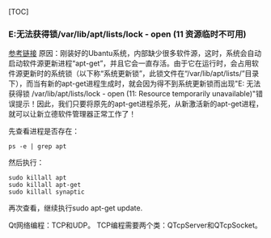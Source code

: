 [TOC]
### E:无法获得锁/var/lib/apt/lists/lock - open (11 资源临时不可用)
[参考链接](https://blog.csdn.net/mmmsss987/article/details/103096502)
原因：刚装好的Ubantu系统，内部缺少很多软件源，这时，系统会自动启动软件源更新进程“apt-get”，并且它会一直存活。由于它在运行时，会占用软件源更新时的系统锁（以下称“系统更新锁”，此锁文件在“/var/lib/apt/lists/”目录下），而当有新的apt-get进程生成时，就会因为得不到系统更新锁而出现"E: 无法获得锁 /var/lib/apt/lists/lock - open (11: Resource temporarily unavailable)"错误提示！因此，我们只要将原先的apt-get进程杀死，从新激活新的apt-get进程，就可以让新立德软件管理器正常工作了！

先查看进程是否存在：
```
ps -e | grep apt
```
然后执行：
```
sudo killall apt
sudo killall apt-get
sudo killall synaptic
```
再次查看，继续执行sudo apt-get update.

Qt网络编程：TCP和UDP。
TCP编程需要两个类：QTcpServer和QTcpSocket。





